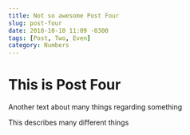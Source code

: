 ```yaml
---
title: Not so awesome Post Four
slug: post-four
date: 2018-10-10 11:09 -0300
tags: [Post, Two, Even]
category: Numbers
---
```


# This is Post Four

Another text about many things regarding something

<!--more-->

This describes many different things
